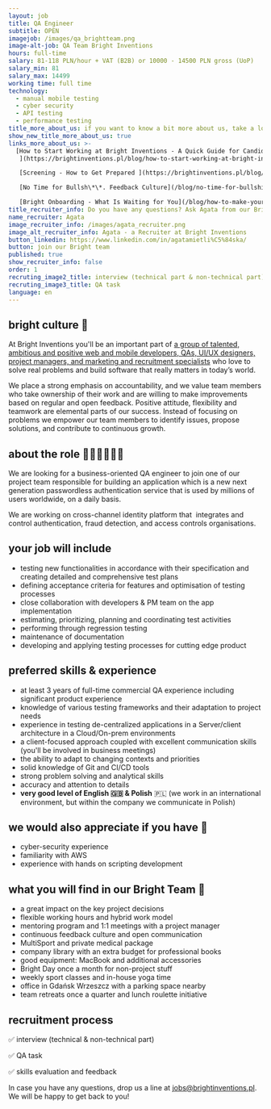 ```yaml
---
layout: job
title: QA Engineer
subtitle: OPEN
imagejob: /images/qa_brightteam.png
image-alt-job: QA Team Bright Inventions
hours: full-time
salary: 81-118 PLN/hour + VAT (B2B) or 10000 - 14500 PLN gross (UoP)
salary_min: 81
salary_max: 14499
working time: full time
technology:
  - manual mobile testing
  - cyber security
  - API testing
  - performance testing
title_more_about_us: if you want to know a bit more about us, take a look below 🙋🏻‍♀️🙋🏻‍♂️
show_new_title_more_about_us: true
links_more_about_us: >-
  [How to Start Working at Bright Inventions - A Quick Guide for Candidates
   ](https://brightinventions.pl/blog/how-to-start-working-at-bright-inventions-a-quick-guide-for-candidates/)

   [Screening - How to Get Prepared ](https://brightinventions.pl/blog/recruitment-screening-what-is-it-for/)

   [No Time for Bullsh\*\*. Feedback Culture](/blog/no-time-for-bullshit-feedback-culture/)

   [Bright Onboarding - What Is Waiting for You](/blog/how-to-make-your-onboarding-bright)
title_recruiter_info: Do you have any questions? Ask Agata from our Bright team!
name_recruiter: Agata
image_recruiter_info: /images/agata_recruiter.png
image_alt_recruiter_info: Agata - a Recruiter at Bright Inventions
button_linkedin: https://www.linkedin.com/in/agatamietli%C5%84ska/
button: join our Bright team
published: true
show_recruiter_info: false
order: 1
recruting_image2_title: interview (technical part & non-technical part)
recruting_image3_title: QA task
language: en
---
```

## bright culture 🧡

At Bright Inventions you'll be an important part of [](https://brightinventions.pl/about-us/team/)[a group of talented, ambitious and positive web and mobile developers, QAs, UI/UX designers, project managers, and marketing and recruitment specialists](https://brightinventions.pl/about-us/team/)[](https://brightinventions.pl/about-us/team/) who love to solve real problems and build software that really matters in today’s world.

We place a strong emphasis on accountability, and we value team members who take ownership of their work and are willing to make improvements based on regular and open feedback. Positive attitude, flexibility and teamwork are elemental parts of our success. Instead of focusing on problems we empower our team members to identify issues, propose solutions, and contribute to continuous growth.

## about the role 🧑🏻‍💻🧑🏻‍💻

We are looking for a business-oriented QA engineer to join one of our project team responsible for building an application which is a new next generation passwordless authentication service that is used by millions of users worldwide, on a daily basis. 

We are working on cross-channel identity platform that  integrates and control authentication, fraud detection, and access controls organisations.

## your job will include

* testing new functionalities in accordance with their specification and creating detailed and comprehensive test plans
* defining acceptance criteria for features and optimisation of testing processes
* close collaboration with developers & PM team on the app implementation
* estimating, prioritizing, planning and coordinating test activities
* performing through regression testing
* maintenance of documentation
* developing and applying testing processes for cutting edge product

## preferred skills & experience

* at least 3 years of full-time commercial QA experience including significant product experience 
* knowledge of various testing frameworks and their adaptation to project needs
* experience in testing de-centralized applications in a Server/client architecture in a Cloud/On-prem environments
* a client-focused approach coupled with excellent communication skills (you'll be involved in business meetings)
* the ability to adapt to changing contexts and priorities
* solid knowledge of Git and CI/CD tools 
* strong problem solving and analytical skills
* accuracy and attention to details
* **very good level of English 🇬🇧 & Polish** 🇵🇱 (we work in an international environment, but within the company we communicate in Polish)

## we would also appreciate if you have 🙌

* cyber-security experience
* familiarity with AWS
* experience with hands on scripting development

## what you will find in our Bright Team 🧡

* a great impact on the key project decisions
* flexible working hours and hybrid work model 
* mentoring program and 1:1 meetings with a project manager
* continuous feedback culture and open communication
* MultiSport and private medical package
* company library with an extra budget for professional books
* good equipment: MacBook and additional accessories
* Bright Day once a month for non-project stuff
* weekly sport classes and in-house yoga time
* office in Gdańsk Wrzeszcz with a parking space nearby
* team retreats once a quarter and lunch roulette initiative

## recruitment process

✅ interview (technical & non-technical part) 

✅ QA task

✅ skills evaluation and feedback 

In case you have any questions, drop us a line at jobs@brightinventions.pl. We will be happy to get back to you!
